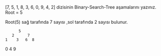 [7, 5, 1, 8, 3, 6, 0, 9, 4, 2] dizisinin Binary-Search-Tree aşamalarını yazınız. <br>
Root = 5

Root(5) sağ tarafında 7 sayısı ,sol tarafında 2 sayısı bulunur.

          5
       2      7
    1    3   6  8
   0       4      9